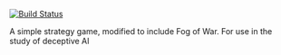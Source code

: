 [![Build Status](https://travis-ci.org/arturblch/planetwars.svg?branch=master)](https://travis-ci.org/arturblch/planetwars)

A simple strategy game, modified to include Fog of War. For use in the study of deceptive AI
